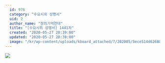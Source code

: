 ```yaml
---
  id: 976
  category: "수요시위 성명서"
  uid: 2
  author_name: "정의기억연대"
  title: "[수요시위 성명서] 1441차"
  created: "2020-05-27 20:39:00"
  updated: "2020-05-27 20:39:00"
  image: "/kr/wp-content/uploads/kboard_attached/7/202005/5ece514d626881044309.jpg"
---
```

![](/kr/wp-content/uploads/kboard_attached/7/202005/5ece514d626881044309.jpg)